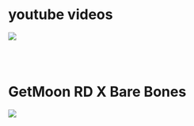 # youtube videos
[![](https://img.youtube.com/vi/60OVpyUBLXk/0.jpg)](https://www.youtube.com/watch?v=60OVpyUBLXk)

<br/>
<br/>

# GetMoon RD X Bare Bones
![](https://cdn.discordapp.com/attachments/1131912512787460235/1137886247180836996/Screenshot_20230807-061203.png)